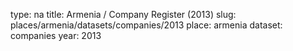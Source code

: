 type: na
title: Armenia / Company Register (2013)
slug: places/armenia/datasets/companies/2013
place: armenia
dataset: companies
year: 2013
